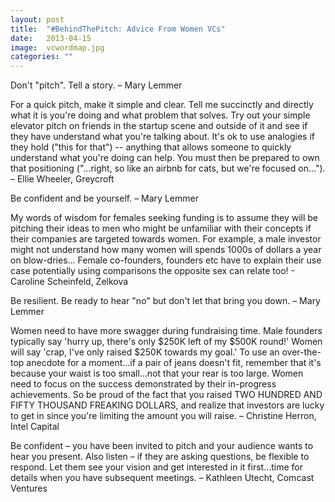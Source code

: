 ```yaml
---
layout: post
title:  "#BehindThePitch: Advice From Women VCs"
date:   2013-04-15
image:  vcwordmap.jpg
categories: ""
---
```


Don't "pitch".  Tell a story.   – Mary Lemmer

 
For a quick pitch, make it simple and clear. Tell me succinctly and directly what it is you're doing and what problem that solves. Try out your simple elevator pitch on friends in the startup scene and outside of it and see if they have understand what you're talking about. It's ok to use analogies if they hold ("this for that") -- anything that allows someone to quickly understand what you're doing can help. You must then be prepared to own that positioning ("…right, so like an airbnb for cats, but we're focused on…"). – Ellie Wheeler, Greycroft

 
Be confident and be yourself.   – Mary Lemmer

 
My words of wisdom for females seeking funding is to assume they will be pitching their ideas to men who might be unfamiliar with their concepts if their companies are targeted towards women.  For example, a male investor might not understand how many women will spends 1000s of dollars a year on blow-dries... Female co-founders, founders etc have to explain their use case potentially using comparisons the opposite sex can relate too!  - Caroline Scheinfeld, Zelkova

 
Be resilient.  Be ready to hear "no" but don't let that bring you down. – Mary Lemmer

 
Women need to have more swagger during fundraising time. Male founders typically say 'hurry up, there's only $250K left of my $500K round!' Women will say 'crap, I've only raised $250K towards my goal.'  To use an over-the-top anecdote for a moment…if a pair of jeans doesn't fit, remember that it's because your waist is too small…not that your rear is too large. Women need to focus on the success demonstrated by their in-progress achievements. So be proud of the fact that you raised TWO HUNDRED AND FIFTY THOUSAND FREAKING DOLLARS, and realize that investors are lucky to get in since you're limiting the amount you will raise. – Christine Herron, Intel Capital

 
Be confident – you have been invited to pitch and your audience wants to hear you present.  Also listen – if they are asking questions, be flexible to respond.  Let them see your vision and get interested in it first…time for details when you have subsequent meetings. – Kathleen Utecht, Comcast Ventures

